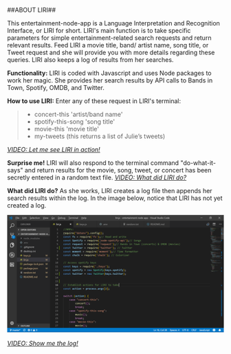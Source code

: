 ##ABOUT LIRI##

This entertainment-node-app is a Language Interpretation and Recognition Interface, or LIRI for short.  LIRI's main function is to take specific parameters for simple entertainment-related search requests and return relevant results.  Feed LIRI a movie title, band/ artist name, song title, or Tweet request and she will provide you with more details regarding these queries.  LIRI also keeps a log of results from her searches.

__Functionality:__ LIRI is coded with Javascript and uses Node packages to work her magic.  She provides her search results by API calls to Bands in Town, Spotify, OMDB, and Twitter.

__How to use LIRI:__ Enter any of these request in LIRI's terminal:
>* concert-this 'artist/band name'
>* spotify-this-song 'song title'
>* movie-this 'movie title'
>* my-tweets  (this returns a list of Julie’s tweets)

[_VIDEO: Let me see LIRI in action!_](https://drive.google.com/file/d/1s02dRll2ZxZ-oLTnUAOc5jgiX8Q5LfLN/view?usp=sharing)

__Surprise me!__ LIRI will also respond to the terminal command "do-what-it-says" and return results for the movie, song, tweet, or concert has been secretly entered in a random text file. 
[_VIDEO: What did LIRI do?_](https://drive.google.com/file/d/1O-_s5-t1x-rxdeaYYR1a7DQyav-QPJRA/view?usp=sharing)


__What did LIRI do?__
As she works, LIRI creates a log file then appends her search results within the log.  In the image below, notice that LIRI has not yet created a log.   

![](images/JW-NoLog-Screenshot.png)

[_VIDEO: Show me the log!_](https://drive.google.com/file/d/10eRlifFlZgwJKmaoPVnbbnzry0K5_t_G/view?usp=sharing)


